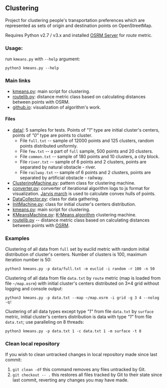 ## Clustering

Project for clustering people's transportation preferences which are
represented as sets of origin and destination points on OpenStreetMap.

Requires Python v2.7 / v3.x and installed
[OSRM Server](https://github.com/Project-OSRM/osrm-backend/) for *route*
metric.

### Usage:
run `kmeans.py` with `--help` argument:

    python3 kmeans.py --help

### Main links
- [kmeans.py](/kmeans.py): main script for clustering.
- [routelib.py](/routelib.py): distance metric class based on calculating
  distances between points with OSRM.
- [github.io](http://vstu-cad-stuff.github.io/clustering): visualization of
  algorithm's work.

#### Files
- [data/](/data/): 5 samples for tests. Points of *"1"* type are initial
  cluster's centers, points of *"0"* type are points to cluster.
    + File `full.txt` -- sample of 12000 points and 125 clusters, random
    points distributed uniformly.
    + File `few.txt` -- a part of `full` sample, 500 points and 20 clusters.
    + File `common.txt` -- sample of 180 points and 10 clusters, a city block.
    + File `river.txt` -- sample of 6 points and 2 clusters, points are
    separated by natural obstacle - river.
    + File `railway.txt` -- sample of 6 points and 2 clusters, points are
    separated by artificial obstacle - railway.
- [ClusteringMachine.py](/ClusteringMachine.py): pattern class for clustering
  machine.
- [converter.py](/converter.py): converter of iterational algorithm logs to js
  format for visualization.
  [Jarvis march](https://en.wikipedia.org/wiki/Gift_wrapping_algorithm) is
  used to calculate convex hulls of points.
- [DataCollector.py](/DataCollector.py): class for data gathering.
- [InitMachine.py](/InitMachine.py): class for initial cluster's centers
  distribution.
- [kmeans.py](/kmeans.py): main script for clustering.
- [KMeansMachine.py](/KMeansMachine.py):
  [K-Means algorithm](https://en.wikipedia.org/wiki/K-means_clustering)
  clustering machine.
- [routelib.py](/routelib.py) -- distance metric class based on calculating
  distances between points with
  [OSRM](https://github.com/Project-OSRM/osrm-backend/).

### Examples
Clustering of all data from `full` set by euclid metric with random initial
distribution of cluster's centers. Number of clusters is 100, maximum iteration
number is 50:

    python3 kmeans.py -p data/full.txt -m euclid -i random -r 100 -n 50

Clustering of all data from file `data.txt` by `route` metric (map is loaded
from file `~/map.osrm`) with initial cluster's centers distributed on 3×4 grid
without logging and console output:

    python3 kmeans.py -p data.txt --map ~/map.osrm -i grid -g 3 4 --nolog -q!

Clustering of all data types except type *"1"* from file `data.txt` by
`surface` metric, initial cluster's centers distribution is data with type
*"1"* from file `data.txt`; use paralleling on 8 threads:

    python3 kmeans.py -p data.txt 1 -c data.txt 1 -m surface -t 8

### Clean local repository

If you wish to clean untracked changes in local repository made since last commit:

1. `git clean -df` this command removes any files untracked by Git.
2. `git checkout -- .` this restores all files tracked by Git to their state since last commit, reverting any changes you may have made.
